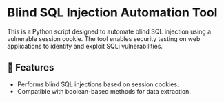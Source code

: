 # Blind SQL Injection Automation Tool

This is a Python script designed to automate blind SQL injection using a vulnerable session cookie. The tool enables security testing on web applications to identify and exploit SQLi vulnerabilities.

## 🚀 Features
- Performs blind SQL injections based on session cookies.
- Compatible with boolean-based methods for data extraction.

